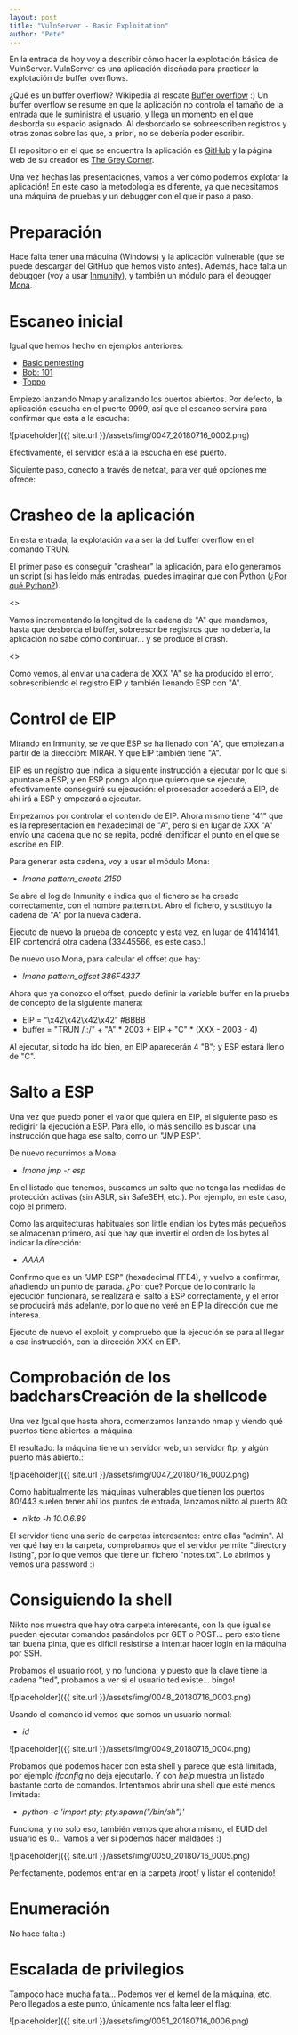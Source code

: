 ```yaml
---
layout: post
title: "VulnServer - Basic Exploitation"
author: "Pete"
---
```


En la entrada de hoy voy a describir cómo hacer la explotación básica de VulnServer. VulnServer es una aplicación diseñada para practicar la explotación de buffer overflows. 

¿Qué es un buffer overflow? Wikipedia al rescate [Buffer overflow](https://en.wikipedia.org/wiki/Buffer_overflow) :) Un buffer overflow se resume en que la aplicación no controla el tamaño de la entrada que le suministra el usuario, y llega un momento en el que desborda su espacio asignado. Al desbordarlo se sobreescriben registros y otras zonas sobre las que, a priori, no se debería poder escribir. 

El repositorio en el que se encuentra la aplicación es [GitHub](https://github.com/stephenbradshaw/vulnserver) y la página web de su creador es [The Grey Corner](http://www.thegreycorner.com/). 

Una vez hechas las presentaciones, vamos a ver cómo podemos explotar la aplicación! En este caso la metodología es diferente, ya que necesitamos una máquina de pruebas y un debugger con el que ir paso a paso.

# Preparación

Hace falta tener una máquina (Windows) y la aplicación vulnerable (que se puede descargar del GitHub que hemos visto antes). Además, hace falta un debugger (voy a usar [Inmunity](https://www.immunityinc.com/products/debugger/)), y también un módulo para el debugger [Mona](https://github.com/corelan/mona).

# Escaneo inicial

Igual que hemos hecho en ejemplos anteriores:
* [Basic pentesting](https://livefromsec.github.io/2018-06-04/vulnhub_walkthrough_basic_pentesting)
* [Bob: 101](https://livefromsec.github.io/2018-06-11/vulnhub_walkthrough_bob_101)
* [Toppo](https://livefromsec.github.io/2018-07-16/vulnhub_walkthrough_toppo_1)

Empiezo lanzando Nmap y analizando los puertos abiertos. Por defecto, la aplicación escucha en el puerto 9999, así que el escaneo servirá para confirmar que está a la escucha:

![placeholder]({{ site.url }}/assets/img/0047_20180716_0002.png)

Efectivamente, el servidor está a la escucha en ese puerto.

Siguiente paso, conecto a través de netcat, para ver qué opciones me ofrece:

# Crasheo de la aplicación

En esta entrada, la explotación va a ser la del buffer overflow en el comando TRUN.

El primer paso es conseguir "crashear" la aplicación, para ello generamos un script (si has leído más entradas, puedes imaginar que con Python ([¿Por qué Python?](https://livefromsec.github.io/2017-10-27/por-que-python)).

<<Imagen del script>>
  
Vamos incrementando la longitud de la cadena de "A" que mandamos, hasta que desborda el búffer, sobreescribe registros que no debería, la aplicación no sabe cómo continuar... y se produce el crash.

<<Imagen del crash>>
  
Como vemos, al enviar una cadena de XXX "A" se ha producido el error, sobrescribiendo el registro EIP y también llenando ESP con "A".

# Control de EIP

Mirando en Inmunity, se ve que ESP se ha llenado con "A", que empiezan a partir de la dirección: MIRAR. Y que EIP también tiene "A".

EIP es un registro que indica la siguiente instrucción a ejecutar por lo que si apuntase a ESP, y en ESP pongo algo que quiero que se ejecute, efectivamente conseguiré su ejecución: el procesador accederá a EIP, de ahí irá a ESP y empezará a ejecutar.

Empezamos por controlar el contenido de EIP. Ahora mismo tiene "41" que es la representación en hexadecimal de "A", pero si en lugar de XXX "A" envío una cadena que no se repita, podré identificar el punto en el que se escribe en EIP.

Para generar esta cadena, voy a usar el módulo Mona:
* _!mona pattern_create 2150_

Se abre el log de Inmunity e indica que el fichero se ha creado correctamente, con el nombre pattern.txt. Abro el fichero, y sustituyo la cadena de "A" por la nueva cadena.

Ejecuto de nuevo la prueba de concepto y esta vez, en lugar de 41414141, EIP contendrá otra cadena (33445566, es este caso.)

De nuevo uso Mona, para calcular el offset que hay:
* _!mona pattern_offset 386F4337_

Ahora que ya conozco el offset, puedo definir la variable buffer en la prueba de concepto de la siguiente manera:

* EIP = “\x42\x42\x42\x42” #BBBB
* buffer = "TRUN /.:/" + "A" * 2003 + EIP + "C" * (XXX - 2003 - 4)

Al ejecutar, si todo ha ido bien, en EIP aparecerán 4 "B"; y ESP estará lleno de "C".

# Salto a ESP

Una vez que puedo poner el valor que quiera en EIP, el siguiente paso es redigirir la ejecución a ESP. Para ello, lo más sencillo es buscar una instrucción que haga ese salto, como un "JMP ESP".

De nuevo recurrimos a Mona:
* _!mona jmp -r esp_

En el listado que tenemos, buscamos un salto que no tenga las medidas de protección activas (sin ASLR, sin SafeSEH, etc.). Por ejemplo, en este caso, cojo el primero.

Como las arquitecturas habituales son little endian los bytes más pequeños se almacenan primero, así que hay que invertir el orden de los bytes al indicar la dirección:
* _AAAA_

Confirmo que es un "JMP ESP" (hexadecimal FFE4), y vuelvo a confirmar, añadiendo un punto de parada. ¿Por qué? Porque de lo contrario la ejecución funcionará, se realizará el salto a ESP correctamente, y el error se producirá más adelante, por lo que no veré en EIP la dirección que me interesa.

Ejecuto de nuevo el exploit, y compruebo que la ejecución se para al llegar a esa instrucción, con la dirección XXX en EIP.

# Comprobación de los badcharsCreación de la shellcode

Una vez 
Igual que hasta ahora, comenzamos lanzando nmap y viendo qué puertos tiene abiertos la máquina:

El resultado: la máquina tiene un servidor web, un servidor ftp, y algún puerto más abierto.:

![placeholder]({{ site.url }}/assets/img/0047_20180716_0002.png)

Como habitualmente las máquinas vulnerables que tienen los puertos 80/443 suelen tener ahí los puntos de entrada, lanzamos nikto al puerto 80:

* _nikto -h 10.0.6.89_

El servidor tiene una serie de carpetas interesantes: entre ellas "admin". Al ver qué hay en la carpeta, comprobamos que el servidor permite "directory listing", por lo que vemos que tiene un fichero "notes.txt". Lo abrimos y vemos una password :)

# Consiguiendo la shell

Nikto nos muestra que hay otra carpeta interesante, con la que igual se pueden ejecutar comandos pasándolos por GET o POST... pero esto tiene tan buena pinta, que es difícil resistirse a intentar hacer login en la máquina por SSH.

Probamos el usuario root, y no funciona; y puesto que la clave tiene la cadena "ted", probamos a ver si el usuario ted existe... bingo!

![placeholder]({{ site.url }}/assets/img/0048_20180716_0003.png)

Usando el comando id vemos que somos un usuario normal:

* _id_

![placeholder]({{ site.url }}/assets/img/0049_20180716_0004.png)

Probamos qué podemos hacer con esta shell y parece que está limitada, por ejemplo _ifconfig_ no deja ejecutarlo. Y con _help_ muestra un listado bastante corto de comandos. Intentamos abrir una shell que esté menos limitada:

* _python -c 'import pty; pty.spawn("/bin/sh")'_

Funciona, y no solo eso, también vemos que ahora mismo, el EUID del usuario es 0... Vamos a ver si podemos hacer maldades :)

![placeholder]({{ site.url }}/assets/img/0050_20180716_0005.png)

Perfectamente, podemos entrar en la carpeta /root/ y listar el contenido!

# Enumeración

No hace falta :) 

# Escalada de privilegios

Tampoco hace mucha falta... Podemos ver el kernel de la máquina, etc. Pero llegados a este punto, únicamente nos falta leer el flag:

![placeholder]({{ site.url }}/assets/img/0051_20180716_0006.png)
